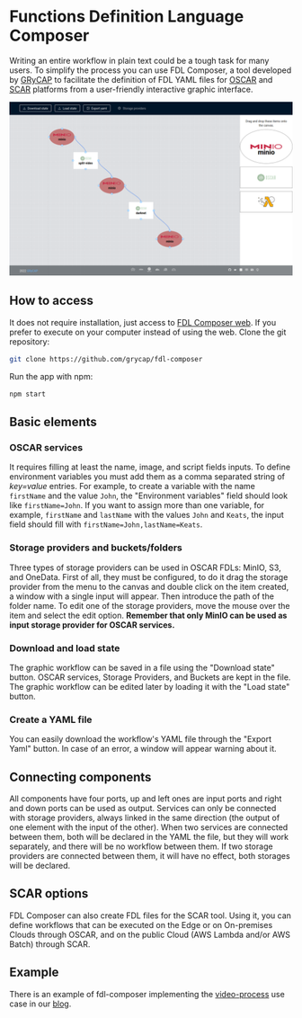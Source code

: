 # Functions Definition Language Composer

Writing an entire workflow in plain text could be a tough task for many users.
To simplify the process you can use FDL Composer, a tool developed by
[GRyCAP](https://www.grycap.upv.es/) to facilitate the definition of FDL YAML
files for [OSCAR](https://oscar.grycap.net/) and
[SCAR](https://scar.readthedocs.io) platforms from a user-friendly interactive
graphic interface.

![fdl-composer-workflow.png](images/fdl-composer/fdl-composer-workflow.png)

## How to access

It does not require installation, just access to
[FDL Composer web](https://composer.oscar.grycap.net/). If you prefer to
execute on your computer instead of using the web. Clone the git repository:

``` sh
git clone https://github.com/grycap/fdl-composer
```

Run the app with npm:

``` sh
npm start
```

## Basic elements

### OSCAR services

It requires filling at least the name, image, and script fields inputs. To
define environment variables you must add them as a comma separated string of
*key=value* entries. For example,  to create a variable with the name
`firstName` and the value `John`, the "Environment variables" field should
look like `firstName=John`. If you want to assign more than one variable, for
example, `firstName` and `lastName` with the values `John` and `Keats`, the
input field should fill with `firstName=John,lastName=Keats`.

### Storage providers and buckets/folders

Three types of storage providers can be used in OSCAR FDLs: MinIO, S3, and
OneData. First of all, they must be configured, to do it drag the storage
provider from the menu to the canvas and double click on the item created, a
window with a single input will appear. Then introduce the path of the folder
name. To edit one of the storage providers, move the mouse over the item and
select the edit option.
**Remember that only MinIO can be used as input storage provider for OSCAR services.**

### Download and load state

The graphic workflow can be saved in a file using the "Download state" button.
OSCAR services, Storage Providers, and Buckets are kept in the file. The
graphic workflow can be edited later by loading it with the "Load state" button.

### Create a YAML file

 You can easily download the workflow's YAML file through the "Export Yaml"
 button. In case of an error, a window will appear warning about it.

## Connecting components

All components have four ports, up and left ones are input ports and right and
down ports can be used as output. Services can only be connected with storage
providers, always linked in the same direction (the output of one element with
the input of the other). When two services are connected between them, both
will be declared in the YAML the file, but they will work separately, and
there will be no workflow between them. If two storage providers are connected
between them, it will have no effect, both storages will be declared.

## SCAR options

FDL Composer can also create FDL files for the SCAR tool. Using it, you can
define workflows that can be executed on the Edge or on On-premises Clouds
through OSCAR, and on the public Cloud (AWS Lambda and/or AWS Batch) through
SCAR.

## Example

There is an example of fdl-composer implementing the
[video-process](https://github.com/grycap/oscar/tree/master/examples/video-process)
use case in our [blog](https://oscar.grycap.net/blog/post-oscar-fdl-composer/).
